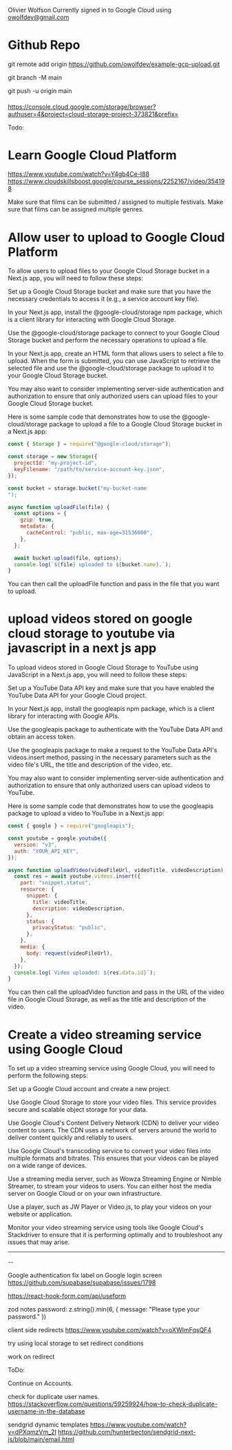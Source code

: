 Olivier Wolfson
Currently signed in to Google Cloud using owolfdev@gmail.com

# Github Repo

git remote add origin https://github.com/owolfdev/example-gcp-upload.git

git branch -M main

git push -u origin main

####

https://console.cloud.google.com/storage/browser?authuser=4&project=cloud-storage-project-373821&prefix=

Todo:

# Learn Google Cloud Platform

https://www.youtube.com/watch?v=Y4gb4Ce-I88
https://www.cloudskillsboost.google/course_sessions/2252167/video/354198

Make sure that films can be submitted / assigned to multiple festivals. Make sure that films can be assigned multiple genres.

# Allow user to upload to Google Cloud Platform

To allow users to upload files to your Google Cloud Storage bucket in a Next.js app, you will need to follow these steps:

Set up a Google Cloud Storage bucket and make sure that you have the necessary credentials to access it (e.g., a service account key file).

In your Next.js app, install the @google-cloud/storage npm package, which is a client library for interacting with Google Cloud Storage.

Use the @google-cloud/storage package to connect to your Google Cloud Storage bucket and perform the necessary operations to upload a file.

In your Next.js app, create an HTML form that allows users to select a file to upload. When the form is submitted, you can use JavaScript to retrieve the selected file and use the @google-cloud/storage package to upload it to your Google Cloud Storage bucket.

You may also want to consider implementing server-side authentication and authorization to ensure that only authorized users can upload files to your Google Cloud Storage bucket.

Here is some sample code that demonstrates how to use the @google-cloud/storage package to upload a file to a Google Cloud Storage bucket in a Next.js app:

```javascript
const { Storage } = require("@google-cloud/storage");

const storage = new Storage({
  projectId: "my-project-id",
  keyFilename: "/path/to/service-account-key.json",
});

const bucket = storage.bucket("my-bucket-name
");

async function uploadFile(file) {
  const options = {
    gzip: true,
    metadata: {
      cacheControl: "public, max-age=31536000",
    },
  };

  await bucket.upload(file, options);
  console.log(`${file} uploaded to ${bucket.name}.`);
}
```

You can then call the uploadFile function and pass in the file that you want to upload.

######

# upload videos stored on google cloud storage to youtube via javascript in a next js app

To upload videos stored in Google Cloud Storage to YouTube using JavaScript in a Next.js app, you will need to follow these steps:

Set up a YouTube Data API key and make sure that you have enabled the YouTube Data API for your Google Cloud project.

In your Next.js app, install the googleapis npm package, which is a client library for interacting with Google APIs.

Use the googleapis package to authenticate with the YouTube Data API and obtain an access token.

Use the googleapis package to make a request to the YouTube Data API's videos.insert method, passing in the necessary parameters such as the video file's URL, the title and description of the video, etc.

You may also want to consider implementing server-side authentication and authorization to ensure that only authorized users can upload videos to YouTube.

Here is some sample code that demonstrates how to use the googleapis package to upload a video to YouTube in a Next.js app:

```javascript
const { google } = require("googleapis");

const youtube = google.youtube({
  version: "v3",
  auth: "YOUR_API_KEY",
});

async function uploadVideo(videoFileUrl, videoTitle, videoDescription) {
  const res = await youtube.videos.insert({
    part: "snippet,status",
    resource: {
      snippet: {
        title: videoTitle,
        description: videoDescription,
      },
      status: {
        privacyStatus: "public",
      },
    },
    media: {
      body: request(videoFileUrl),
    },
  });
  console.log(`Video uploaded: ${res.data.id}`);
}
```

You can then call the uploadVideo function and pass in the URL of the video file in Google Cloud Storage, as well as the title and description of the video.

# Create a video streaming service using Google Cloud

To set up a video streaming service using Google Cloud, you will need to perform the following steps:

Set up a Google Cloud account and create a new project.

Use Google Cloud Storage to store your video files. This service provides secure and scalable object storage for your data.

Use Google Cloud's Content Delivery Network (CDN) to deliver your video content to users. The CDN uses a network of servers around the world to deliver content quickly and reliably to users.

Use Google Cloud's transcoding service to convert your video files into multiple formats and bitrates. This ensures that your videos can be played on a wide range of devices.

Use a streaming media server, such as Wowza Streaming Engine or Nimble Streamer, to stream your videos to users. You can either host the media server on Google Cloud or on your own infrastructure.

Use a player, such as JW Player or Video.js, to play your videos on your website or application.

Monitor your video streaming service using tools like Google Cloud's Stackdriver to ensure that it is performing optimally and to troubleshoot any issues that may arise.

---

--

Google authentication
fix label on Google login screen
https://github.com/supabase/supabase/issues/1798

https://react-hook-form.com/api/useform

zod notes
password: z.string().min(6, { message: "Please type your password." })

client side redirects
https://www.youtube.com/watch?v=oXWImFqsQF4

try using local storage to set redirect conditions

work on redirect

ToDo:

Continue on Accounts.

check for duplicate user names.
https://stackoverflow.com/questions/59259924/how-to-check-duplicate-username-in-the-database

sendgrid dynamic templates
https://www.youtube.com/watch?v=dPXqmzVm_2I
https://github.com/hunterbecton/sendgrid-next-js/blob/main/email.html
